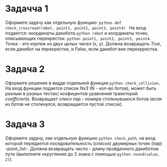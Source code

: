 # Задачча 1
Оформите задачу как отдельную функцию: ```python def check_crossroad(robot, point1, point2, point3, point4) ```
На вход подаются: координаты дакибота ```python robot``` и координаты точек, описывающих перекресток: ```python point1, point2, point3, point4```.
Точка - это кортеж из двух целых чисел (x, y).
Должна возвращать *True*, если дакибот на перекрестке, и *False*, если дакибот вне перекррестка.

# Задача 2
Оформите решение в видде отдельной функции ```python check_collision```. На вход функции подается список *Nx3* (N - кол-во ботов),
может быть разным в разных тестах) коэфицентов уравнений траекторий *coefficients*. Возвращает списо пар - номера столкнувшихся
ботов (если из ботов не столкнулся, возвращается пустой список).

# Задача 3
Оформите задачу, как отдельную функцию ```python check_path```, на вход которой передается поседовательность (список) двумерных 
точек (пар) -point_list-. Должна возвращать число - длину пройденного дакиботом пути (выполните округление до 2 знака с помощью 
```python round(value, 2)```).
